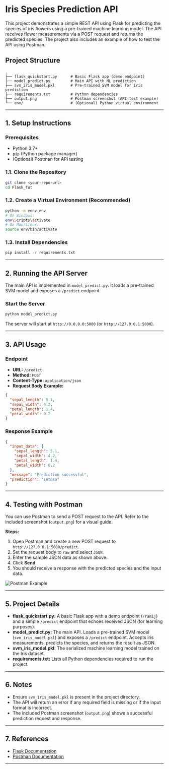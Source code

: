# Iris Species Prediction API

This project demonstrates a simple REST API using Flask for predicting the species of iris flowers using a pre-trained machine learning model. The API receives flower measurements via a POST request and returns the predicted species. The project also includes an example of how to test the API using Postman.

## Project Structure

```
.
├── flask_quickstart.py      # Basic Flask app (demo endpoint)
├── model_predict.py         # Main API with ML prediction
├── svm_iris_model.pkl       # Pre-trained SVM model for iris prediction
├── requirements.txt         # Python dependencies
├── output.png               # Postman screenshot (API test example)
└── env/                     # (Optional) Python virtual environment
```

---

## 1. Setup Instructions

### Prerequisites

- Python 3.7+
- `pip` (Python package manager)
- (Optional) Postman for API testing

### 1.1. Clone the Repository

```bash
git clone <your-repo-url>
cd Flask_Tut
```

### 1.2. Create a Virtual Environment (Recommended)

```bash
python -m venv env
# On Windows:
env\Scripts\activate
# On Mac/Linux:
source env/bin/activate
```

### 1.3. Install Dependencies

```bash
pip install -r requirements.txt
```

---

## 2. Running the API Server

The main API is implemented in `model_predict.py`. It loads a pre-trained SVM model and exposes a `/predict` endpoint.

### Start the Server

```bash
python model_predict.py
```

The server will start at `http://0.0.0.0:5000` (or `http://127.0.0.1:5000`).

---

## 3. API Usage

### Endpoint

- **URL:** `/predict`
- **Method:** `POST`
- **Content-Type:** `application/json`
- **Request Body Example:**

```json
{
  "sepal_length": 5.1,
  "sepal_width": 4.2,
  "petal_length": 1.4,
  "petal_width": 0.2
}
```

### Response Example

```json
{
  "input_data": {
    "sepal_length": 5.1,
    "sepal_width": 4.2,
    "petal_length": 1.4,
    "petal_width": 0.2
  },
  "message": "Prediction successful",
  "prediction": "setosa"
}
```

---

## 4. Testing with Postman

You can use Postman to send a POST request to the API. Refer to the included screenshot (`output.png`) for a visual guide.

**Steps:**

1. Open Postman and create a new POST request to `http://127.0.0.1:5000/predict`.
2. Set the request body to `raw` and select `JSON`.
3. Enter the sample JSON data as shown above.
4. Click **Send**.
5. You should receive a response with the predicted species and the input data.

![Postman Example](output.png)

---

## 5. Project Details

- **flask_quickstart.py:** A basic Flask app with a demo endpoint (`/ramij`) and a simple `/predict` endpoint that echoes received JSON (for learning purposes).
- **model_predict.py:** The main API. Loads a pre-trained SVM model (`svm_iris_model.pkl`) and exposes a `/predict` endpoint. Accepts iris measurements, predicts the species, and returns the result as JSON.
- **svm_iris_model.pkl:** The serialized machine learning model trained on the Iris dataset.
- **requirements.txt:** Lists all Python dependencies required to run the project.

---

## 6. Notes

- Ensure `svm_iris_model.pkl` is present in the project directory.
- The API will return an error if any required field is missing or if the input format is incorrect.
- The included Postman screenshot (`output.png`) shows a successful prediction request and response.

---

## 7. References

- [Flask Documentation](https://flask.palletsprojects.com/)
- [Postman Documentation](https://learning.postman.com/docs/getting-started/introduction/)

---
